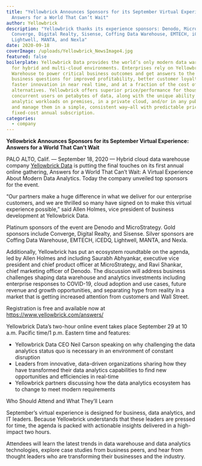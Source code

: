```yaml
---
title: "Yellowbrick Announces Sponsors for its September Virtual Experience:
  Answers for a World That Can’t Wait"
author: Yellowbrick
description: "Yellowbrick thanks its experience sponsors: Denodo, MicroStrategy,
  Converge, Digital Realty, Sisense, Coffing Data Warehouse, EMTECH, iCEDQ,
  Lightwell, MANTA, and Nexla"
date: 2020-09-18
coverImage: /uploads/Yellowbrick_NewsImage4.jpg
featured: false
boilerplate: Yellowbrick Data provides the world’s only modern data warehouse
  for hybrid and multi-cloud environments. Enterprises rely on Yellowbrick Data
  Warehouse to power critical business outcomes and get answers to the hardest
  business questions for improved profitability, better customer loyalty, and
  faster innovation in near real time, and at a fraction of the cost of
  alternatives. Yellowbrick offers superior price/performance for thousands of
  concurrent users on petabytes of data, along with the unique ability to run
  analytic workloads on premises, in a private cloud, and/or in any public cloud
  and manage them in a simple, consistent way—all with predictable pricing via
  fixed-cost annual subscription.
categories:
  - company
---
```

**Yellowbrick Announces Sponsors for its September Virtual Experience: Answers for a World That Can’t Wait**

PALO ALTO, Calif. — September 18, 2020 — Hybrid cloud data warehouse company [Yellowbrick Data](https://www.yellowbrick.com/) is putting the final touches on its first annual online gathering, Answers for a World That Can’t Wait: A Virtual Experience About Modern Data Analytics. Today the company unveiled top sponsors for the event.

“Our partners make a huge difference in what we deliver for our enterprise customers, and we are thrilled so many have signed on to make this virtual experience possible,” said Allen Holmes, vice president of business development at Yellowbrick Data.

Platinum sponsors of the event are Denodo and MicroStrategy. Gold sponsors include Converge, Digital Realty, and Sisense. Silver sponsors are Coffing Data Warehouse, EMTECH, iCEDQ, Lightwell, MANTA, and Nexla.

Additionally, Yellowbrick has put an ecosystem roundtable on the agenda, led by Allen Holmes and including Saurabh Abhyankar, executive vice president and chief product officer at MicroStrategy, and Ravi Shankar, chief marketing officer of Denodo. The discussion will address business challenges shaping data warehouse and analytics investments including enterprise responses to COVID-19, cloud adoption and use cases, future revenue and growth opportunities, and separating hype from reality in a market that is getting increased attention from customers and Wall Street.

Registration is free and available now at <https://www.yellowbrick.com/answers/>

Yellowbrick Data’s two-hour online event takes place September 29 at 10 a.m. Pacific time/1 p.m. Eastern time and features:

* Yellowbrick Data CEO Neil Carson speaking on why challenging the data analytics status quo is necessary in an environment of constant disruption
* Leaders from innovative, data-driven organizations sharing how they have transformed their data analytics capabilities to find new opportunities and efficiencies in real-time
* Yellowbrick partners discussing how the data analytics ecosystem has to change to meet modern requirements

Who Should Attend and What They’ll Learn

September’s virtual experience is designed for business, data analytics, and IT leaders. Because Yellowbrick understands that these leaders are pressed for time, the agenda is packed with actionable insights delivered in a high-impact two hours.

Attendees will learn the latest trends in data warehouse and data analytics technologies, explore case studies from business peers, and hear from thought leaders who are transforming their businesses and the industry.